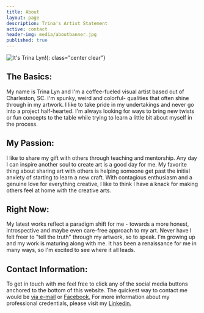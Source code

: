 ```yaml
---
title: About
layout: page
description: Trina's Artist Statement
active: contact
header-img: media/aboutbanner.jpg
published: true
---
```


![It's Trina Lyn!]({{site.baseurl}}/media/itme.png){: class="center clear"}

## The Basics:
My name is Trina Lyn and I'm a coffee-fueled visual artist based out of Charleston, SC. I'm spunky, weird and colorful- qualities that often shine through in my artwork. I like to take pride in my undertakings and never go into a project half-hearted. I'm always looking for ways to bring new twists or fun concepts to the table while trying to learn a little bit about myself in the process.



## My Passion:
I like to share my gift with others through teaching and mentorship. Any day I can inspire another soul to create art is a good day for me. My favorite thing about sharing art with others is helping someone get past the initial anxiety of starting to learn a new craft. With contagious enthusiasm and a genuine love for everything creative, I like to think I have a knack for making others feel at home with the creative arts.





## Right Now:
My latest works reflect a paradigm shift for me - towards a more honest, introspective and maybe even care-free approach to my art. Never have I felt freer to "tell the truth" through my artwork, so to speak. I'm growing up and my work is maturing along with me. It has been a renaissance for me in many ways, so I'm excited to see where it all leads. 


## Contact Information:
To get in touch with me feel free to click any of the social media buttons anchored to the bottom of this website. The quickest way to contact me would be <a href="mailto:trinaisartsy@gmail.com">via e-mail</a> or <a href="https://www.facebook.com/TrinaIsArtsy/">Facebook.</a> For more information about my professional credentials, please visit my <a href="https://www.linkedin.com/in/trinalyn/"> Linkedin.</a><br />


